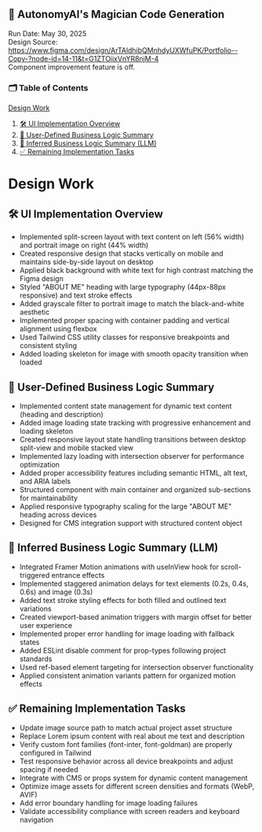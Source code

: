 
## 🧙 AutonomyAI's Magician Code Generation
Run Date: May 30, 2025  
Design Source: https://www.figma.com/design/ArTAldhibQMnhdyUXWfuPK/Portfolio--Copy-?node-id=14-11&t=G1ZTOiixVnYR8njM-4  
Component improvement feature is off.

### 🗂 Table of Contents
[Design Work](#design-work)
1. [🛠 UI Implementation Overview](#🛠-ui-implementation-overview)
2. [🧠 User-Defined Business Logic Summary](#🧠-user-defined-business-logic-summary)
3. [🤖 Inferred Business Logic Summary (LLM)](#🤖-inferred-business-logic-summary-llm)
4. [✅ Remaining Implementation Tasks](#✅-remaining-implementation-tasks)


# Design Work
## 🛠 UI Implementation Overview
- Implemented split-screen layout with text content on left (56% width) and portrait image on right (44% width)
- Created responsive design that stacks vertically on mobile and maintains side-by-side layout on desktop
- Applied black background with white text for high contrast matching the Figma design
- Styled "ABOUT ME" heading with large typography (44px-88px responsive) and text stroke effects
- Added grayscale filter to portrait image to match the black-and-white aesthetic
- Implemented proper spacing with container padding and vertical alignment using flexbox
- Used Tailwind CSS utility classes for responsive breakpoints and consistent styling
- Added loading skeleton for image with smooth opacity transition when loaded

## 🧠 User-Defined Business Logic Summary
- Implemented content state management for dynamic text content (heading and description)
- Added image loading state tracking with progressive enhancement and loading skeleton
- Created responsive layout state handling transitions between desktop split-view and mobile stacked view
- Implemented lazy loading with intersection observer for performance optimization
- Added proper accessibility features including semantic HTML, alt text, and ARIA labels
- Structured component with main container and organized sub-sections for maintainability
- Applied responsive typography scaling for the large "ABOUT ME" heading across devices
- Designed for CMS integration support with structured content object

## 🤖 Inferred Business Logic Summary (LLM)
- Integrated Framer Motion animations with useInView hook for scroll-triggered entrance effects
- Implemented staggered animation delays for text elements (0.2s, 0.4s, 0.6s) and image (0.3s)
- Added text stroke styling effects for both filled and outlined text variations
- Created viewport-based animation triggers with margin offset for better user experience
- Implemented proper error handling for image loading with fallback states
- Added ESLint disable comment for prop-types following project standards
- Used ref-based element targeting for intersection observer functionality
- Applied consistent animation variants pattern for organized motion effects

## ✅ Remaining Implementation Tasks
- Update image source path to match actual project asset structure
- Replace Lorem ipsum content with real about me text and description
- Verify custom font families (font-inter, font-goldman) are properly configured in Tailwind
- Test responsive behavior across all device breakpoints and adjust spacing if needed
- Integrate with CMS or props system for dynamic content management
- Optimize image assets for different screen densities and formats (WebP, AVIF)
- Add error boundary handling for image loading failures
- Validate accessibility compliance with screen readers and keyboard navigation

